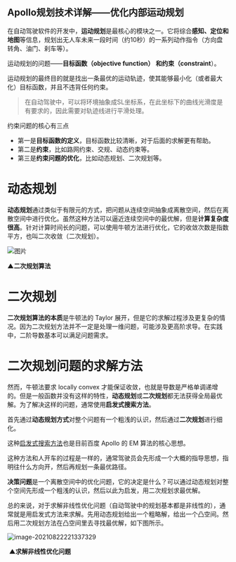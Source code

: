 ## Apollo规划技术详解——优化内部运动规划

在自动驾驶软件的开发中，**运动规划**是最核心的模块之一。它将综合**感知、定位和地图**等信息，规划出无人车未来一段时间（约10秒）的一系列动作指令（方向盘转角、油门、刹车等）。



运动规划的问题——**目标函数（objective function）** **和约束（constraint**）。

运动规划的最终目的就是找出一条最优的运动轨迹，使其能够最小化（或者最大化）目标函数，并且不违背任何约束。

>  在自动驾驶中，可以将环境抽象成SL坐标系，在此坐标下的曲线光滑度是有要求的，因此需要对轨迹线进行平滑处理。

约束问题的核心有三点

- 第一是**目标函数的定义**，目标函数比较清晰，对于后面的求解更有帮助。
- 第二是**约束**，比如路网约束、交规、动态约束等。
- 第三是**约束问题的优化**，比如动态规划、二次规划等。

# 动态规划

**动态规划**通过类似于有限元的方式，把问题从连续空间抽象成离散空间，然后在离散空间中进行优化。虽然这种方法可以逼近连续空间中的最优解，但是**计算复杂度很高**。针对计算时间长的问题，可以使用牛顿方法进行优化，它的收敛次数是指数平方，也叫二次收敛（二次规划）。

![图片](https://mmbiz.qpic.cn/mmbiz_png/Lic3WIjno4gxRrFqUicyaYCWO9eVlhSDVzcKmjN5MVG3PymCZBrKAKmnwicllia3dicNicicGfzCticosYpEwbPtWhMiawA/640?wx_fmt=png&tp=webp&wxfrom=5&wx_lazy=1&wx_co=1)

**▲二次规划算法**

# 二次规划

**二次规划算法的本质**是牛顿法的 Taylor 展开，但是它的求解过程涉及更复杂的情况。因为二次规划方法并不一定是处理一维问题，可能涉及更高阶求导。在实践中，二阶导数基本可以满足问题需求。



# 二次规划问题的求解方法

然而，牛顿法要求 locally convex 才能保证收敛，也就是导数是严格单调递增的。但是一般函数并没有这样的特性，**动态规划**或**二次规划**都无法获得全局最优解。为了解决这样的问题，通常使用**启发式搜索方法**。

首先通过**动态规划方式**对整个问题有一个粗浅的认识，然后通过**二次规划**进行细化。

这种<u>启发式搜索方法</u>也是目前百度 Apollo 的 EM 算法的核心思想。

这种方法和人开车的过程是一样的，通常驾驶员会先形成一个大概的指导思想，指明往什么方向开，然后再规划一条最优路径。

**决策问题**是一个离散空间中的优化问题，它的决定是什么？可以通过动态规划对整个空间先形成一个粗浅的认识，然后以此为启发，用二次规划求最优解。

总的来说，对于求解非线性优化问题（自动驾驶中的规划基本都是非线性的），通常就是用启发式方法来求解。先用动态规划给出一个粗略解，给出一个凸空间。然后用二次规划方法在凸空间里去寻找最优解，如下图所示。

![image-20210822221337329](C:\Users\HW\AppData\Roaming\Typora\typora-user-images\image-20210822221337329.png)

​																	**▲求解非线性优化问题**


